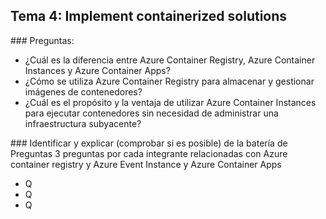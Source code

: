 ## Tema 4: Implement containerized solutions
### Preguntas:
- ¿Cuál es la diferencia entre Azure Container Registry, Azure Container Instances y Azure Container Apps?
- ¿Cómo se utiliza Azure Container Registry para almacenar y gestionar imágenes de contenedores?
- ¿Cuál es el propósito y la ventaja de utilizar Azure Container Instances para ejecutar contenedores sin necesidad de administrar una infraestructura subyacente?

### Identificar y explicar (comprobar si es posible) de la batería de Preguntas 3 preguntas por cada integrante relacionadas con Azure container registry y Azure Event Instance y Azure Container Apps
- Q
- Q
- Q
